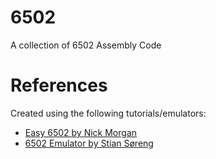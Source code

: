 # 6502
A collection of 6502 Assembly Code


# References
Created using the following tutorials/emulators:
* [Easy 6502 by Nick Morgan](https://skilldrick.github.io/easy6502/)  
* [6502 Emulator by Stian Søreng](http://6502asm.com/)
